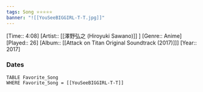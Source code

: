```yaml
---
tags: Song ⭐⭐⭐⭐⭐
banner: "![[YouSeeBIGGIRL-T-T.jpg]]"
---
```

[Time:: 4:08]
[Artist:: [[澤野弘之 (Hiroyuki Sawano)]] ]
[Genre:: Anime]
[Played:: 26]
[Album:: [[Attack on Titan Original Soundtrack (2017)]]]
[Year:: 2017]
### Dates
````dataview
TABLE Favorite_Song
WHERE Favorite_Song = [[YouSeeBIGGIRL-T-T]]
````